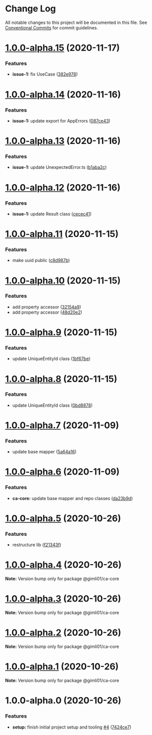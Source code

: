 # Change Log

All notable changes to this project will be documented in this file.
See [Conventional Commits](https://conventionalcommits.org) for commit guidelines.

# [1.0.0-alpha.15](https://github.com-gimli01/gimli01/clean-architecture/compare/@gimli01/ca-core@1.0.0-alpha.14...@gimli01/ca-core@1.0.0-alpha.15) (2020-11-17)


### Features

* **issue-1:** fix UseCase ([382e978](https://github.com-gimli01/gimli01/clean-architecture/commit/382e978ac6174013ae9ac612219633a4affdfbf0))





# [1.0.0-alpha.14](https://github.com-gimli01/gimli01/clean-architecture/compare/@gimli01/ca-core@1.0.0-alpha.13...@gimli01/ca-core@1.0.0-alpha.14) (2020-11-16)


### Features

* **issue-1:** update export for AppErrors ([087ce43](https://github.com-gimli01/gimli01/clean-architecture/commit/087ce43e03d97784bd0618ce49b7e48e59ca1f76))





# [1.0.0-alpha.13](https://github.com-gimli01/gimli01/clean-architecture/compare/@gimli01/ca-core@1.0.0-alpha.12...@gimli01/ca-core@1.0.0-alpha.13) (2020-11-16)


### Features

* **issue-1:** update UnexpectedError.ts ([b1aba2c](https://github.com-gimli01/gimli01/clean-architecture/commit/b1aba2cf29841ec6625d3c99f7f5e59db5748dc2))





# [1.0.0-alpha.12](https://github.com-gimli01/gimli01/clean-architecture/compare/@gimli01/ca-core@1.0.0-alpha.11...@gimli01/ca-core@1.0.0-alpha.12) (2020-11-16)


### Features

* **issue-1:** update Result class ([cecec41](https://github.com-gimli01/gimli01/clean-architecture/commit/cecec410b862309b0b3928fcb8d7092b06d29fa1))





# [1.0.0-alpha.11](https://github.com-gimli01/gimli01/clean-architecture/compare/@gimli01/ca-core@1.0.0-alpha.10...@gimli01/ca-core@1.0.0-alpha.11) (2020-11-15)


### Features

* make uuid public ([c8d987b](https://github.com-gimli01/gimli01/clean-architecture/commit/c8d987bdad6de3048f0a5e36fbb865b575c1761c))





# [1.0.0-alpha.10](https://github.com-gimli01/gimli01/clean-architecture/compare/@gimli01/ca-core@1.0.0-alpha.9...@gimli01/ca-core@1.0.0-alpha.10) (2020-11-15)


### Features

* add property accessor ([32154a9](https://github.com-gimli01/gimli01/clean-architecture/commit/32154a9ab88678b4e4f057d62217aca815a08375))
* add property accessor ([48d20e2](https://github.com-gimli01/gimli01/clean-architecture/commit/48d20e25fee7c3918f02262dea5752e9e29024d9))





# [1.0.0-alpha.9](https://github.com-gimli01/gimli01/clean-architecture/compare/@gimli01/ca-core@1.0.0-alpha.8...@gimli01/ca-core@1.0.0-alpha.9) (2020-11-15)


### Features

* update UniqueEntityId class ([1bf67be](https://github.com-gimli01/gimli01/clean-architecture/commit/1bf67be7e107d1da50882deaded20b439897fb81))





# [1.0.0-alpha.8](https://github.com-gimli01/gimli01/clean-architecture/compare/@gimli01/ca-core@1.0.0-alpha.7...@gimli01/ca-core@1.0.0-alpha.8) (2020-11-15)


### Features

* update UniqueEntityId class ([0bd8878](https://github.com-gimli01/gimli01/clean-architecture/commit/0bd88789025f9cdfbf7f3c53a91f87a1bd9d4c6c))





# [1.0.0-alpha.7](https://github.com-gimli01/gimli01/clean-architecture/compare/@gimli01/ca-core@1.0.0-alpha.6...@gimli01/ca-core@1.0.0-alpha.7) (2020-11-09)


### Features

* update base mapper ([5a64a16](https://github.com-gimli01/gimli01/clean-architecture/commit/5a64a16e970b15e9ab6366e7b61016ab69e30b4f))





# [1.0.0-alpha.6](https://github.com-gimli01/gimli01/clean-architecture/compare/@gimli01/ca-core@1.0.0-alpha.5...@gimli01/ca-core@1.0.0-alpha.6) (2020-11-09)


### Features

* **ca-core:** update base mapper and repo classes ([da23b9d](https://github.com-gimli01/gimli01/clean-architecture/commit/da23b9defdb80b93d950cb362097aa123dc99606))





# [1.0.0-alpha.5](https://github.com-gimli01/gimli01/clean-architecture/compare/@gimli01/ca-core@1.0.0-alpha.4...@gimli01/ca-core@1.0.0-alpha.5) (2020-10-26)


### Features

* restructure lib ([f21343f](https://github.com-gimli01/gimli01/clean-architecture/commit/f21343f537373e87f1718719490c4d90d47d88cb))





# [1.0.0-alpha.4](https://github.com-gimli01/gimli01/clean-architecture/compare/@gimli01/ca-core@1.0.0-alpha.3...@gimli01/ca-core@1.0.0-alpha.4) (2020-10-26)

**Note:** Version bump only for package @gimli01/ca-core





# [1.0.0-alpha.3](https://github.com-gimli01/gimli01/clean-architecture/compare/@gimli01/ca-core@1.0.0-alpha.2...@gimli01/ca-core@1.0.0-alpha.3) (2020-10-26)

**Note:** Version bump only for package @gimli01/ca-core





# [1.0.0-alpha.2](https://github.com-gimli01/gimli01/clean-architecture/compare/@gimli01/ca-core@1.0.0-alpha.1...@gimli01/ca-core@1.0.0-alpha.2) (2020-10-26)

**Note:** Version bump only for package @gimli01/ca-core





# [1.0.0-alpha.1](https://github.com-gimli01/gimli01/clean-architecture/compare/@gimli01/ca-core@1.0.0-alpha.0...@gimli01/ca-core@1.0.0-alpha.1) (2020-10-26)

**Note:** Version bump only for package @gimli01/ca-core





# 1.0.0-alpha.0 (2020-10-26)


### Features

* **setup:** finish initial project setup and tooling [#4](https://github.com-gimli01/gimli01/clean-architecture/issues/4) ([7424ce7](https://github.com-gimli01/gimli01/clean-architecture/commit/7424ce777296970c84e43083d7de14f07a36f5bc))
